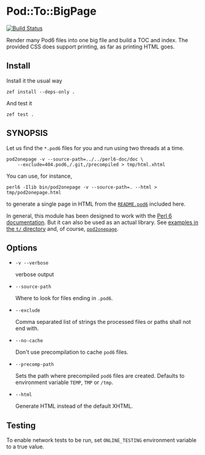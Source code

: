 # Pod::To::BigPage
[![Build Status](https://travis-ci.org/perl6/perl6-pod-to-bigpage.svg?branch=master)](https://travis-ci.org/perl6/perl6-pod-to-bigpage)

Render many Pod6 files into one big file and build a TOC and index. The
provided CSS does support printing, as far as printing HTML goes.

## Install

Install it the usual way

    zef install --deps-only .
    
And test it 

    zef test .
    

## SYNOPSIS

Let us find the `*.pod6` files for you and run using two threads at a time.

    pod2onepage -v --source-path=../../perl6-doc/doc \
        --exclude=404.pod6,/.git,/precompiled > tmp/html.xhtml

You can use, for instance,

    perl6 -Ilib bin/pod2onepage -v --source-path=. --html >  tmp/pod2onepage.html
    
to generate a single page in HTML from the [`README.pod6`](README.pod6)
included here.

In general, this module has been designed to work with the [Perl 6
documentation](https://docs.perl6.org). But it can also be used as an
actual library. See [examples in the `t/` directory](t/) and, of
course, [`pod2onepage`](bin/pod2onepage).
    
## Options

* `-v --verbose`

  verbose output

* `--source-path`

  Where to look for files ending in `.pod6`.

* `--exclude`

  Comma separated list of strings the processed files or paths shall not end with.

* `--no-cache`

  Don't use precompilation to cache `pod6` files.


* `--precomp-path`

  Sets the path where precompiled `pod6` files are created. Defaults to environment
  variable `TEMP`, `TMP` or `/tmp`.

* `--html`

  Generate HTML instead of the default XHTML.
  
  
## Testing

To enable network tests to be run, set `ONLINE_TESTING` environment variable to a true value.
